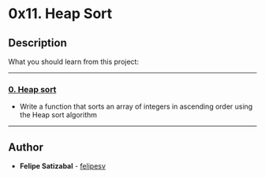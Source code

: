 # 0x11. Heap Sort

## Description
What you should learn from this project:

---

### [0. Heap sort](./0-heap_sort.c)
* Write a function that sorts an array of integers in ascending order using the Heap sort algorithm

---

## Author
* **Felipe Satizabal** - [felipesv](https://github.com/felipesv)